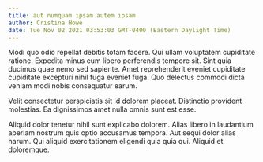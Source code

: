 ```yaml
---
title: aut numquam ipsam autem ipsam
author: Cristina Howe
date: Tue Nov 02 2021 03:53:03 GMT-0400 (Eastern Daylight Time)
---
```

Modi quo odio repellat debitis totam facere. Qui ullam voluptatem cupiditate ratione. Expedita minus eum libero perferendis tempore sit. Sint quia ducimus quae nemo sed sapiente. Amet reprehenderit eveniet cupiditate cupiditate excepturi nihil fuga eveniet fuga. Quo delectus commodi dicta veniam modi nobis consequatur earum.

 Velit consectetur perspiciatis sit id dolorem placeat. Distinctio provident molestias. Ea dignissimos amet nulla omnis sunt est esse.

 Aliquid dolor tenetur nihil sunt explicabo dolorem. Alias libero in laudantium aperiam nostrum quis optio accusamus tempora. Aut sequi dolor alias harum. Qui aliquid exercitationem eligendi quia quia qui. Aliquid et doloremque.